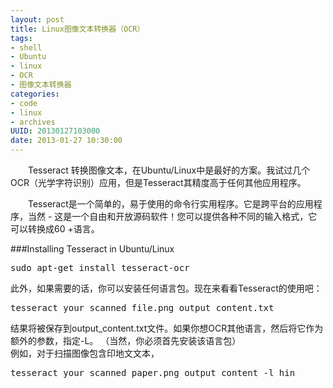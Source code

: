 ```yaml
--- 
layout: post
title: Linux图像文本转换器（OCR）
tags: 
- shell
- Ubuntu
- linux
- OCR
- 图像文本转换器
categories:
- code
- linux
- archives
UUID: 20130127103000
date: 2013-01-27 10:30:00
---
```


　　Tesseract 转换图像文本，在Ubuntu/Linux中是最好的方案。我试过几个OCR（光学字符识别）应用，但是Tesseract其精度高于任何其他应用程序。

　　Tesseract是一个简单的，易于使用的命令行实用程序。它是跨平台的应用程序，当然 - 这是一个自由和开放源码软件！您可以提供各种不同的输入格式，它可以转换成60 +语言。

###Installing Tesseract in Ubuntu/Linux
<pre id="bash">
sudo apt-get install tesseract-ocr
</pre>

此外，如果需要的话，你可以安装任何语言包。现在来看看Tesseract的使用吧：
<pre id="bash">
tesseract your_scanned_file.png output_content.txt
</pre>

结果将被保存到output_content.txt文件。如果你想OCR其他语言，然后将它作为额外的参数，指定-L。 （当然，你必须首先安装该语言包）<br>
例如，对于扫描图像包含印地文文本，
<pre id="bash">
tesseract your_scanned_paper.png output_content -l hin
</pre>
